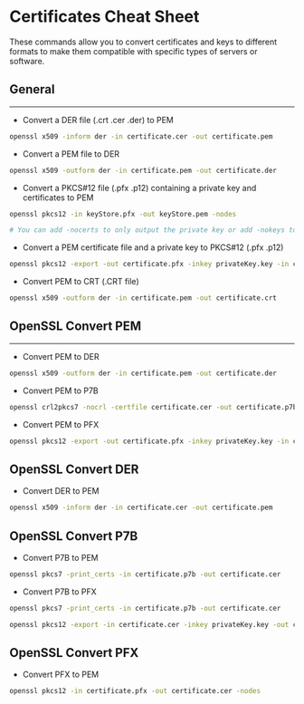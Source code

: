 # Certificates Cheat Sheet

These commands allow you to convert certificates and keys to different formats to make them compatible with specific types of servers or software.

## General
---

- Convert a DER file (.crt .cer .der) to PEM
```bash
openssl x509 -inform der -in certificate.cer -out certificate.pem
```

- Convert a PEM file to DER
```bash
openssl x509 -outform der -in certificate.pem -out certificate.der
```

- Convert a PKCS#12 file (.pfx .p12) containing a private key and certificates to PEM
```bash
openssl pkcs12 -in keyStore.pfx -out keyStore.pem -nodes

# You can add -nocerts to only output the private key or add -nokeys to only output the certificates.
```

- Convert a PEM certificate file and a private key to PKCS#12 (.pfx .p12)
```bash
openssl pkcs12 -export -out certificate.pfx -inkey privateKey.key -in certificate.crt -certfile CACert.crt
```

- Convert PEM to CRT (.CRT file)
```bash
openssl x509 -outform der -in certificate.pem -out certificate.crt
```

## OpenSSL Convert PEM
---

- Convert PEM to DER

```bash
openssl x509 -outform der -in certificate.pem -out certificate.der
```

- Convert PEM to P7B

```bash
openssl crl2pkcs7 -nocrl -certfile certificate.cer -out certificate.p7b -certfile CACert.cer
```

- Convert PEM to PFX

```bash
openssl pkcs12 -export -out certificate.pfx -inkey privateKey.key -in certificate.crt -certfile CACert.crt
```

## OpenSSL Convert DER

- Convert DER to PEM

```bash
openssl x509 -inform der -in certificate.cer -out certificate.pem
```

## OpenSSL Convert P7B

- Convert P7B to PEM

```bash
openssl pkcs7 -print_certs -in certificate.p7b -out certificate.cer
```

- Convert P7B to PFX

```bash
openssl pkcs7 -print_certs -in certificate.p7b -out certificate.cer

openssl pkcs12 -export -in certificate.cer -inkey privateKey.key -out certificate.pfx -certfile CACert.cer
```

## OpenSSL Convert PFX

- Convert PFX to PEM

```bash
openssl pkcs12 -in certificate.pfx -out certificate.cer -nodes
```
